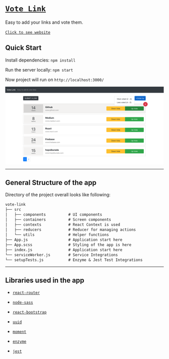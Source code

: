 # [`Vote Link`](https://vote-link.web.app/)

Easy to add your links and vote them.

[`Click to see website`](https://vote-link.web.app/)

## Quick Start

Install dependencies: ```npm install```

Run the server locally: ```npm start```

Now project will run on `http://localhost:3000/`

<img src="./vote-link-image.png" alt="vote-link-image" align="center" />

---

## General Structure of the app

Directory of the project overall looks like following:

```shell
vote-link
├── src
│   ├── components          # UI components
│   ├── containers          # Screen components
│   ├── contexts            # React Context is used
│   ├── reducers            # Reducer for managing actions
│   └── utils               # Helper functions
├── App.js                  # Application start here
├── App.scss                # Styling of the app is here
├── index.js                # Application start here
└── serviceWorker.js        # Service Integrations
└── setupTests.js           # Enzyme & Jest Test Integrations
```

---

## Libraries used in the app

- [`react-router`](https://reacttraining.com/react-router/web/guides/quick-start)

- [`node-sass`](https://github.com/sass/node-sass)

- [`react-bootstrap`](https://react-bootstrap.github.io/)

- [`uuid`](https://www.npmjs.com/package/uuid)

- [`moment`](https://momentjs.com/)

- [`enzyme`](https://github.com/airbnb/enzyme)

- [`jest`](https://github.com/facebook/jest)
